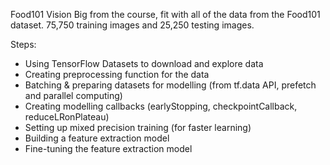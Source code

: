Food101 Vision Big from the course, fit with all of the data from the Food101 dataset.
75,750 training images and 25,250 testing images.

Steps:
* Using TensorFlow Datasets to download and explore data
* Creating preprocessing function for the data
* Batching & preparing datasets for modelling (from tf.data API, prefetch and parallel computing)
* Creating modelling callbacks (earlyStopping, checkpointCallback, reduceLRonPlateau)
* Setting up mixed precision training (for faster learning)
* Building a feature extraction model
* Fine-tuning the feature extraction model
